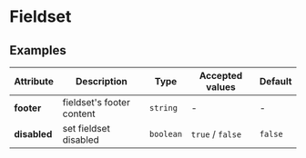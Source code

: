 # Fieldset

## Examples

<ex-code name="ex-fieldset-basic"></ex-code>

<ex-code name="ex-fieldset-custom"></ex-code>

<ex-code name="ex-fieldset-disabled"></ex-code>

<ex-footer edit-link="https://github.com/zeit-ui/vue/edit/master/docs/en-us/components/avatar.md">

| Attribute | Description | Type | Accepted values | Default
| ---------- | ---------- | ---- |  -------------- | ------ |
| **footer** | fieldset's footer content | `string` | - | - |
| **disabled** | set fieldset disabled | `boolean` | `true` / `false` | `false` |

</ex-footer>
